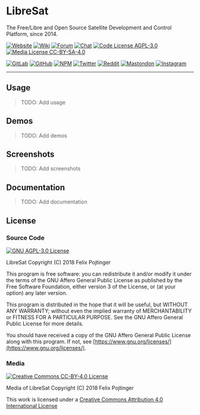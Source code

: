 # LibreSat

The Free/Libre and Open Source Satellite Development and Control Platform, since 2014.

[![Website](https://img.shields.io/badge/website-libresat.space-brightgreen.svg)](https://libresat.space)
[![Wiki](https://img.shields.io/badge/wiki-wiki.libresat.space-brightgreen.svg)](https://wiki.libresat.space)
[![Forum](https://img.shields.io/badge/forum-forum.libresat.space-brightgreen.svg)](https://forum.libresat.space/forum)
[![Chat](https://img.shields.io/badge/chat-chat.libresat.space-brightgreen.svg)](https://chat.libresat.space)
[![Code License AGPL-3.0](https://img.shields.io/badge/code%20license-AGPL--3.0-brightgreen.svg)](https://www.gnu.org/licenses/agpl-3.0.en.html)
[![Media License CC-BY-SA-4.0](https://img.shields.io/badge/media%20license-CC--BY--SA--4.0-brightgreen.svg)](https://creativecommons.org/licenses/by-sa/4.0/)

<!-- ---

![LibreSat Logo](./libresat-logo-no-lines.png)

--- -->

[![GitLab](https://img.shields.io/badge/gitlab-%40libresat-orange.svg)](https://gitlab.com/libresat)
[![GitHub](https://img.shields.io/badge/github-%40libresat-lightgrey.svg)](https://github.com/libresat)
[![NPM](https://img.shields.io/badge/npm-%7elibresat-red.svg)](https://www.npmjs.com/~libresat)
[![Twitter](https://img.shields.io/badge/twitter-%40libresat-blue.svg)](https://twitter.com/libresat)
[![Reddit](https://img.shields.io/badge/reddit-r%2Flibresat-orange.svg)](https://www.reddit.com/r/libresat/)
[![Mastondon](https://img.shields.io/badge/mastodon-%40libresat-blue.svg)](https://mastodon.cloud/@libresat)
[![Instagram](https://img.shields.io/badge/instagram-%40libresat-blue.svg)](https://www.instagram.com/libresat/)

---

## Usage

> TODO: Add usage

## Demos

> TODO: Add demos

## Screenshots

> TODO: Add screenshots

## Documentation

> TODO: Add documentation

## License

### Source Code

[![GNU AGPL-3.0 License](https://www.gnu.org/graphics/agplv3-155x51.png)](https://www.gnu.org/licenses/agpl.html)

LibreSat
Copyright (C) 2018 Felix Pojtinger

This program is free software: you can redistribute it and/or modify it under the terms of the GNU Affero General Public License as published by the Free Software Foundation, either version 3 of the License, or (at your option) any later version.

This program is distributed in the hope that it will be useful, but WITHOUT ANY WARRANTY; without even the implied warranty of MERCHANTABILITY or FITNESS FOR A PARTICULAR PURPOSE. See the GNU Affero General Public License for more details.

You should have received a copy of the GNU Affero General Public License along with this program. If not, see [https://www.gnu.org/licenses/](https://www.gnu.org/licenses/).

### Media

[![Creative Commons CC-BY-4.0 License](https://i.creativecommons.org/l/by/4.0/88x31.png)](https://creativecommons.org/licenses/by/4.0/)

Media of LibreSat
Copyright (C) 2018 Felix Pojtinger

This work is licensed under a [Creative Commons Attribution 4.0 International License](https://creativecommons.org/licenses/by/4.0/)
